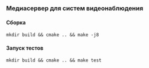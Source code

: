 ### Медиасервер для систем видеонаблюдения

#### Сборка

```
mkdir build && cmake .. && make -j8
```

#### Запуск тестов

```
mkdir build && cmake .. && make test
```